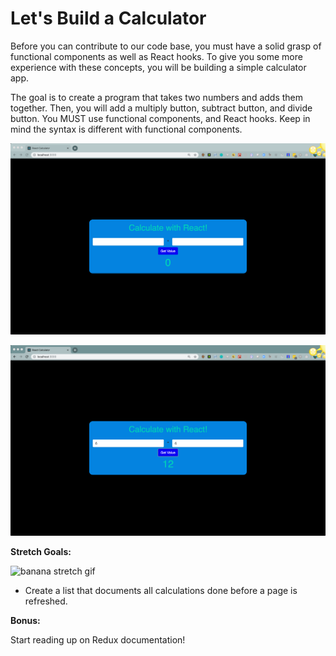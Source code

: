 <h1>Let's Build a Calculator</h1>  

Before you can contribute to our code base, you must have a solid grasp of functional components as well as React hooks. To give you some more experience with these concepts, you will be building a simple calculator app.   

The goal is to create a program that takes two numbers and adds them together. Then, you will add a multiply button, subtract button, and divide button. You MUST use functional components, and React hooks. Keep in mind the syntax is different with functional components.

![](./images/CalculatorBefore.png)


![](./images/CalculatorAfter.png)


**Stretch Goals:**

![banana stretch gif](https://media.giphy.com/media/OmQ9fnEshXtOU/giphy.gif)

- Create a list that documents all calculations done before a page is refreshed.

**Bonus:**  

Start reading up on Redux documentation!

